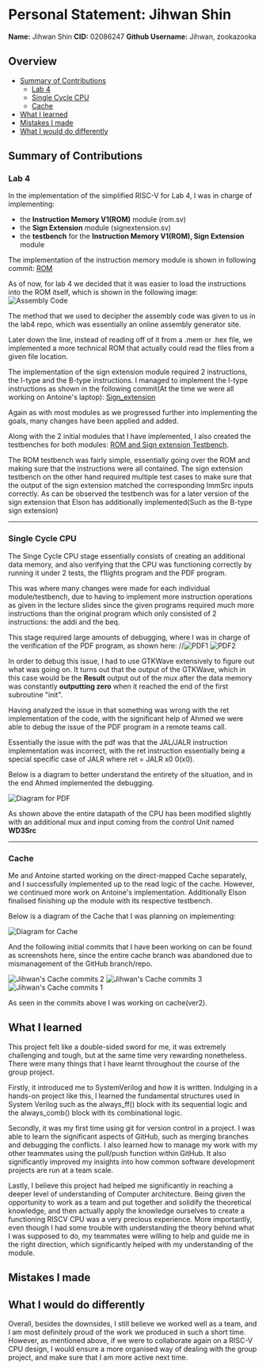 # Personal Statement: Jihwan Shin

**Name:** Jihwan Shin
**CID:** 02086247
**Github Username:** Jihwan, zookazooka

## Overview

  - [Summary of Contributions](#summary-of-contributions)
    - [Lab 4](#lab-4)
    - [Single Cycle CPU](#single-cycle-cpu)
    - [Cache](#cache) 
- [What I learned](#what-i-learned)
- [Mistakes I made](#mistakes-i-made)
- [What I would do differently](#what-i-would-do-differently)

## Summary of Contributions

### Lab 4

In the implementation of the simplified RISC-V for Lab 4, I was in charge of implementing:
- the **Instruction Memory V1(ROM)** module (rom.sv)
- the **Sign Extension** module (signextension.sv)
- the **testbench** for the **Instruction Memory V1(ROM), Sign Extension** module

The implementation of the instruction memory module is shown in following commit: [ROM](https://github.com/aa6dcc/RISC-V-Team2/commit/dd101547daddd0602ca33e8654cb0f617a4838dd#diff-728ebb3841732dd9fdfee444ed5151375b39932d8280e26bb8821cffc501530d)

As of now, for lab 4 we decided that it was easier to load the instructions into the ROM itself, which is shown in the following image: ![Assembly Code](https://github.com/EIE2-IAC-Labs/Lab4-Reduced-RISC-V/blob/main/images/code1.jpg)

The method that we used to decipher the assembly code was given to us in the lab4 repo, which was essentially an online assembly generator site.

Later down the line, instead of reading off of it from a .mem or .hex file, we implemented a more technical ROM that actually could read the files from a given file location.

The implementation of the sign extension module required 2 instructions, the I-type and the B-type instructions. I managed to implement the I-type instructions as shown in the following commit(At the time we were all working on Antoine's laptop): [Sign_extension](https://github.com/aa6dcc/RISC-V-Team2/commit/f332eedb3b22298e2e9759f0b920a9d4794d299e)

Again as with most modules as we progressed further into implementing the goals, many changes have been applied and added.

Along with the 2 initial modules that I have implemented, I also created the testbenches for both modules: [ROM and Sign extension Testbench](https://github.com/aa6dcc/RISC-V-Team2/commit/a1d1e32ab6dbc1e5fb438f5bcfbbe530a0d8f907#diff-b3d3cff2c77df15f509d38ec33d3a1ba5be630fabbccbae9ccb7bed8928e5900).

The ROM testbench was fairly simple, essentially going over the ROM and making sure that the instructions were all contained. The sign extension testbench on the other hand required multiple test cases to make sure that the output of the sign extension matched the corresponding ImmSrc inputs correctly. As can be observed the testbench was for a later version of the sign extension that Elson has additionally implemented(Such as the B-type sign extension)

---
### Single Cycle CPU

The Singe Cycle CPU stage essentially consists of creating an additional data memory, and also verifying that the CPU was functioning correctly by running it under 2 tests, the f1lights program and the PDF program.

This was where many changes were made for each individual module/testbench, due to having to implement more instruction operations as given in the lecture slides since the given programs required much more instructions than the original program which only consisted of 2 instructions: the addi and the beq.

This stage required large amounts of debugging, where I was in charge of the verification of the PDF program, as shown here: //![PDF1](https://github.com/user-attachments/assets/99c1c954-8ee2-449d-adaf-65545aee1a77)
![PDF2](https://github.com/user-attachments/assets/69986156-2fd2-4172-a027-798fa61d4a58)

In order to debug this issue, I had to use GTKWave extensively to figure out what was going on. It turns out that the output of the GTKWave, which in this case would be the **Result** output out of the mux after the data memory was constantly **outputting zero** when it reached the end of the first subroutine "init".

Having analyzed the issue in that something was wrong with the ret implementation of the code, with the significant help of Ahmed we were able to debug the issue of the PDF program in a remote teams call.

Essentially the issue with the pdf was that the JAL/JALR instruction implementation was incorrect, with the ret instruction essentially being a special specific case of JALR where ret = JALR x0 0(x0).

Below is a diagram to better understand the entirety of the situation, and in the end Ahmed implemented the debugging.

![Diagram for PDF](https://github.com/user-attachments/assets/933e7c78-4d48-4d4e-a3bb-65d8780b2629)

As shown above the entire datapath of the CPU has been modified slightly with an additional mux and input coming from the control Unit named **WD3Src**

---
### Cache

Me and Antoine started working on the direct-mapped Cache separately, and I successfully implemented up to the read logic of the cache. However, we continued more work on Antoine's implementation. Additionally Elson finalised finishing up the module with its respective testbench.

Below is a diagram of the Cache that I was planning on implementing:

![Diagram for Cache](https://github.com/user-attachments/assets/45d3f703-6500-419b-b420-06ce7d5806c4)

And the following initial commits that I have been working on can be found as screenshots here, since the entire cache branch was abandoned due to mismanagement of the GitHub branch/repo.

![Jihwan's Cache commits 2](https://github.com/user-attachments/assets/29cbfa48-a740-48b2-a68b-a44c03d4c60e)
![Jihwan's Cache commits 3](https://github.com/user-attachments/assets/c1f095dd-57ce-422d-89c6-166d3ff0d4f0)
![Jihwan's Cache commits 1](https://github.com/user-attachments/assets/6447b236-3d5a-4a24-891b-37bdbd769da6)

As seen in the commits above I was working on cache(ver2).

## What I learned

This project felt like a double-sided sword for me, it was extremely challenging and tough, but at the same time very rewarding nonetheless. There were many things that I have learnt throughout the course of the group project.

Firstly, it introduced me to SystemVerilog and how it is written. Indulging in a hands-on project like this, I learned the fundamental structures used in System Verilog such as the always_ff() block with its sequential logic and the always_comb() block with its combinational logic. 

Secondly, it was my first time using git for version control in a project. I was able to learn the significant aspects of GitHub, such as merging branches and debugging the conflicts. I also learned how to manage my work with my other teammates using the pull/push function within GitHub. It also significantly improved my insights into how common software development projects are run at a team scale. 

Lastly, I believe this project had helped me significantly in reaching a deeper level of understanding of Computer architecture. Being given the opportunity to work as a team and put together and solidify the theoretical knowledge, and then actually apply the knowledge ourselves to create a functioning RISCV CPU was a very precious experience. More importantly, even though I had some trouble with understanding the theory behind what I was supposed to do, my teammates were willing to help and guide me in the right direction, which significantly helped with my understanding of the module.

## Mistakes I made



## What I would do differently

Overall, besides the downsides, I still believe we worked well as a team, and I am most definitely proud of the work we produced in such a short time. However, as mentioned above, if we were to collaborate again on a RISC-V CPU design, I would ensure a more organised way of dealing with the group project, and make sure that I am more active next time.
